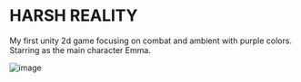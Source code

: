 # HARSH REALITY

My first unity 2d game focusing on combat and ambient with purple colors. Starring as the main character Emma.

![image](https://github.com/monambike/unity-2d-game/assets/35270174/29e7a52b-dd5c-4e5a-add6-af1e738f8455)
